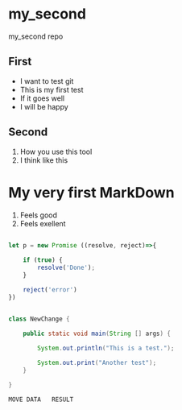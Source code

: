 # my_second
my_second repo

## First

- I want to test git
- This is my first test
- If it goes well
- I will be happy

## Second

1. How you use this tool
2. I think like this


 # My very first MarkDown
 1. Feels good
 2. Feels exellent



```javascript

let p = new Promise ((resolve, reject)=>{
    
    if (true) {
        resolve('Done');
    }

    reject('error')
})

```

```java

class NewChange {

    public static void main(String [] args) {
        
        System.out.println("This is a test.");

        System.out.print("Another test");
    }

}


```

```RPG
MOVE DATA   RESULT

```